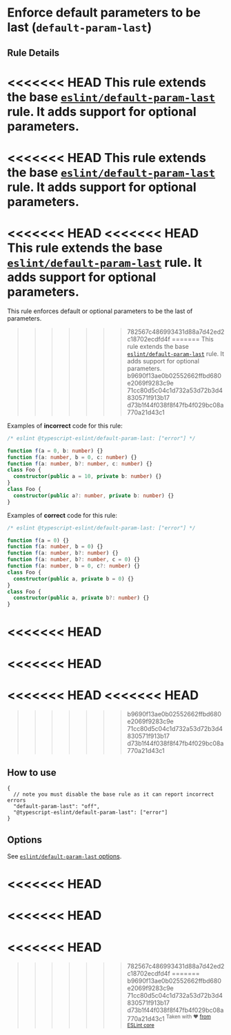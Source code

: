 # Enforce default parameters to be last (`default-param-last`)

## Rule Details

<<<<<<< HEAD
This rule extends the base [`eslint/default-param-last`](https://eslint.org/docs/rules/default-param-last) rule.
It adds support for optional parameters.
=======
<<<<<<< HEAD
This rule extends the base [`eslint/default-param-last`](https://eslint.org/docs/rules/default-param-last) rule.
It adds support for optional parameters.
=======
<<<<<<< HEAD
<<<<<<< HEAD
This rule extends the base [`eslint/default-param-last`](https://eslint.org/docs/rules/default-param-last) rule.
It adds support for optional parameters.
=======
This rule enforces default or optional parameters to be the last of parameters.
>>>>>>> 782567c486993431d88a7d42ed2c18702ecdfd4f
=======
This rule extends the base [`eslint/default-param-last`](https://eslint.org/docs/rules/default-param-last) rule.
It adds support for optional parameters.
>>>>>>> b9690f13ae0b02552662ffbd680e2069f9283c9e
>>>>>>> 71cc80d5c04c1d732a53d72b3d4830571f913b17
>>>>>>> d73b1f44f038f8f47fb4f029bc08a770a21d43c1

Examples of **incorrect** code for this rule:

```ts
/* eslint @typescript-eslint/default-param-last: ["error"] */

function f(a = 0, b: number) {}
function f(a: number, b = 0, c: number) {}
function f(a: number, b?: number, c: number) {}
class Foo {
  constructor(public a = 10, private b: number) {}
}
class Foo {
  constructor(public a?: number, private b: number) {}
}
```

Examples of **correct** code for this rule:

```ts
/* eslint @typescript-eslint/default-param-last: ["error"] */

function f(a = 0) {}
function f(a: number, b = 0) {}
function f(a: number, b?: number) {}
function f(a: number, b?: number, c = 0) {}
function f(a: number, b = 0, c?: number) {}
class Foo {
  constructor(public a, private b = 0) {}
}
class Foo {
  constructor(public a, private b?: number) {}
}
```

<<<<<<< HEAD
=======
<<<<<<< HEAD
=======
<<<<<<< HEAD
<<<<<<< HEAD
=======
>>>>>>> b9690f13ae0b02552662ffbd680e2069f9283c9e
>>>>>>> 71cc80d5c04c1d732a53d72b3d4830571f913b17
>>>>>>> d73b1f44f038f8f47fb4f029bc08a770a21d43c1
## How to use

```jsonc
{
  // note you must disable the base rule as it can report incorrect errors
  "default-param-last": "off",
  "@typescript-eslint/default-param-last": ["error"]
}
```

## Options

See [`eslint/default-param-last` options](https://eslint.org/docs/rules/default-param-last#options).

<<<<<<< HEAD
=======
<<<<<<< HEAD
=======
<<<<<<< HEAD
=======
>>>>>>> 782567c486993431d88a7d42ed2c18702ecdfd4f
=======
>>>>>>> b9690f13ae0b02552662ffbd680e2069f9283c9e
>>>>>>> 71cc80d5c04c1d732a53d72b3d4830571f913b17
>>>>>>> d73b1f44f038f8f47fb4f029bc08a770a21d43c1
<sup>Taken with ❤️ [from ESLint core](https://github.com/eslint/eslint/blob/master/docs/rules/default-param-last.md)</sup>

